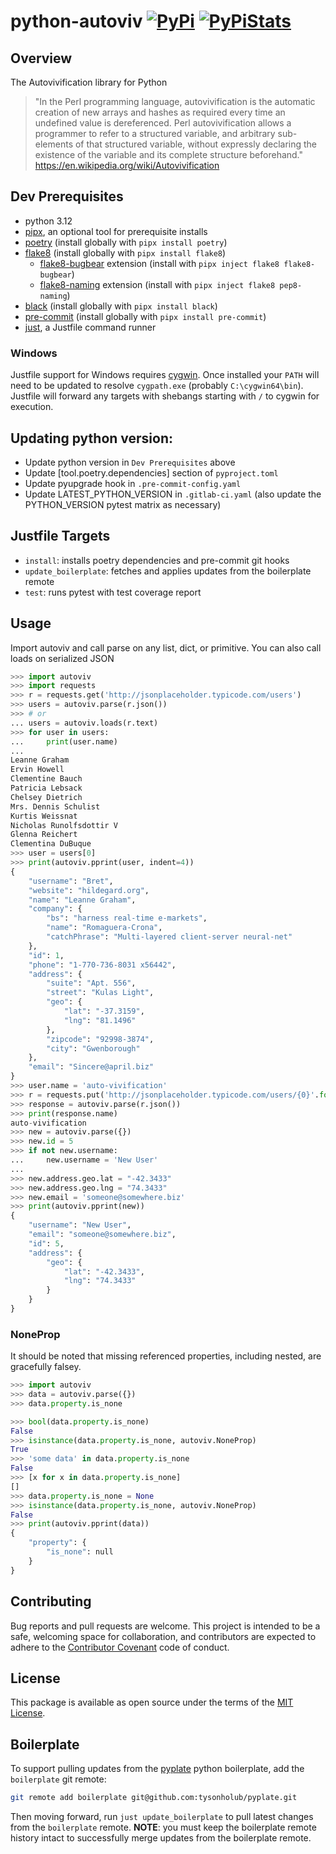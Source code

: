 # python-autoviv [![PyPi](https://img.shields.io/badge/python-3.10%20%7C%203.11%20%7C%203.12%20%7C%203.13-%2344CC11)](https://pypi.org/project/python-autoviv/) [![PyPiStats](https://img.shields.io/pypi/dm/python-autoviv.svg)](https://pypistats.org/packages/python-autoviv)

## Overview

The Autovivification library for Python

> "In the Perl programming language, autovivification is the automatic creation of new arrays and hashes as required every time an undefined value is dereferenced. Perl autovivification allows a programmer to refer to a structured variable, and arbitrary sub-elements of that structured variable, without expressly declaring the existence of the variable and its complete structure beforehand." https://en.wikipedia.org/wiki/Autovivification

## Dev Prerequisites

-   python 3.12
-   [pipx](https://pypa.github.io/pipx/), an optional tool for prerequisite installs
-   [poetry](https://github.com/python-poetry/poetry) (install globally with `pipx install poetry`)
-   [flake8](https://github.com/PyCQA/flake8) (install globally with `pipx install flake8`)
    -   [flake8-bugbear](https://github.com/PyCQA/flake8-bugbear) extension (install with `pipx inject flake8 flake8-bugbear`)
    -   [flake8-naming](https://github.com/PyCQA/pep8-naming) extension (install with `pipx inject flake8 pep8-naming`)
-   [black](https://github.com/psf/black) (install globally with `pipx install black`)
-   [pre-commit](https://github.com/pre-commit/pre-commit) (install globally with `pipx install pre-commit`)
-   [just](https://github.com/casey/just), a Justfile command runner

### Windows

Justfile support for Windows requires [cygwin](https://www.cygwin.com/). Once installed your `PATH` will need to be updated to resolve `cygpath.exe` (probably `C:\cygwin64\bin`). Justfile will forward any targets with shebangs starting with `/` to cygwin for execution.

## Updating python version:

-   Update python version in `Dev Prerequisites` above
-   Update \[tool.poetry.dependencies\] section of `pyproject.toml`
-   Update pyupgrade hook in `.pre-commit-config.yaml`
-   Update LATEST_PYTHON_VERSION in `.gitlab-ci.yaml` (also update the PYTHON_VERSION pytest matrix as necessary)

## Justfile Targets

-   `install`: installs poetry dependencies and pre-commit git hooks
-   `update_boilerplate`: fetches and applies updates from the boilerplate remote
-   `test`: runs pytest with test coverage report

## Usage

Import autoviv and call parse on any list, dict, or primitive. You can also call loads on serialized JSON

```python
>>> import autoviv
>>> import requests
>>> r = requests.get('http://jsonplaceholder.typicode.com/users')
>>> users = autoviv.parse(r.json())
>>> # or
... users = autoviv.loads(r.text)
>>> for user in users:
...     print(user.name)
...
Leanne Graham
Ervin Howell
Clementine Bauch
Patricia Lebsack
Chelsey Dietrich
Mrs. Dennis Schulist
Kurtis Weissnat
Nicholas Runolfsdottir V
Glenna Reichert
Clementina DuBuque
>>> user = users[0]
>>> print(autoviv.pprint(user, indent=4))
{
    "username": "Bret",
    "website": "hildegard.org",
    "name": "Leanne Graham",
    "company": {
        "bs": "harness real-time e-markets",
        "name": "Romaguera-Crona",
        "catchPhrase": "Multi-layered client-server neural-net"
    },
    "id": 1,
    "phone": "1-770-736-8031 x56442",
    "address": {
        "suite": "Apt. 556",
        "street": "Kulas Light",
        "geo": {
            "lat": "-37.3159",
            "lng": "81.1496"
        },
        "zipcode": "92998-3874",
        "city": "Gwenborough"
    },
    "email": "Sincere@april.biz"
}
>>> user.name = 'auto-vivification'
>>> r = requests.put('http://jsonplaceholder.typicode.com/users/{0}'.format(user.id), json=user)
>>> response = autoviv.parse(r.json())
>>> print(response.name)
auto-vivification
>>> new = autoviv.parse({})
>>> new.id = 5
>>> if not new.username:
...     new.username = 'New User'
...
>>> new.address.geo.lat = "-42.3433"
>>> new.address.geo.lng = "74.3433"
>>> new.email = 'someone@somewhere.biz'
>>> print(autoviv.pprint(new))
{
    "username": "New User",
    "email": "someone@somewhere.biz",
    "id": 5,
    "address": {
        "geo": {
            "lat": "-42.3433",
            "lng": "74.3433"
        }
    }
}
```

### NoneProp

It should be noted that missing referenced properties, including nested, are gracefully falsey.

```python
>>> import autoviv
>>> data = autoviv.parse({})
>>> data.property.is_none

>>> bool(data.property.is_none)
False
>>> isinstance(data.property.is_none, autoviv.NoneProp)
True
>>> 'some data' in data.property.is_none
False
>>> [x for x in data.property.is_none]
[]
>>> data.property.is_none = None
>>> isinstance(data.property.is_none, autoviv.NoneProp)
False
>>> print(autoviv.pprint(data))
{
    "property": {
        "is_none": null
    }
}
```

## Contributing

Bug reports and pull requests are welcome. This project is intended to be a safe, welcoming space for collaboration, and contributors are expected to adhere to the
[Contributor Covenant](http://contributor-covenant.org) code of conduct.

## License

This package is available as open source under the terms of the [MIT License](http://opensource.org/licenses/MIT).

## Boilerplate

To support pulling updates from the [pyplate](git@github.com:tysonholub/pyplate.git) python boilerplate, add the `boilerplate` git remote:

```bash
git remote add boilerplate git@github.com:tysonholub/pyplate.git
```

Then moving forward, run `just update_boilerplate` to pull latest changes from the `boilerplate` remote. **NOTE**: you must keep the boilerplate remote history intact to successfully merge updates from the boilerplate remote.
